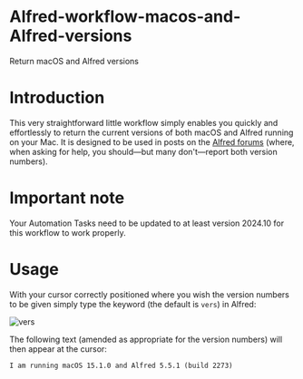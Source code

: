 # Alfred-workflow-macos-and-Alfred-versions
Return macOS and Alfred versions

# Introduction

This very straightforward little workflow simply enables you quickly and effortlessly to return the current versions of both macOS and Alfred running on your Mac. It is designed to be used in posts on the [Alfred forums](https://www.alfredforum.com/) (where, when asking for help, you should—but many don't—report both version numbers).

# Important note

Your Automation Tasks need to be updated to at least version 2024.10 for this workflow to work properly.

# Usage

With your cursor correctly positioned where you wish the version numbers to be given simply type the keyword (the default is `vers`) in Alfred:

![vers](https://github.com/user-attachments/assets/b6ddbfbc-6366-419b-8d68-a9785d16e8c7)

The following text (amended as appropriate for the version numbers) will then appear at the cursor:

`I am running macOS 15.1.0 and Alfred 5.5.1 (build 2273)`
